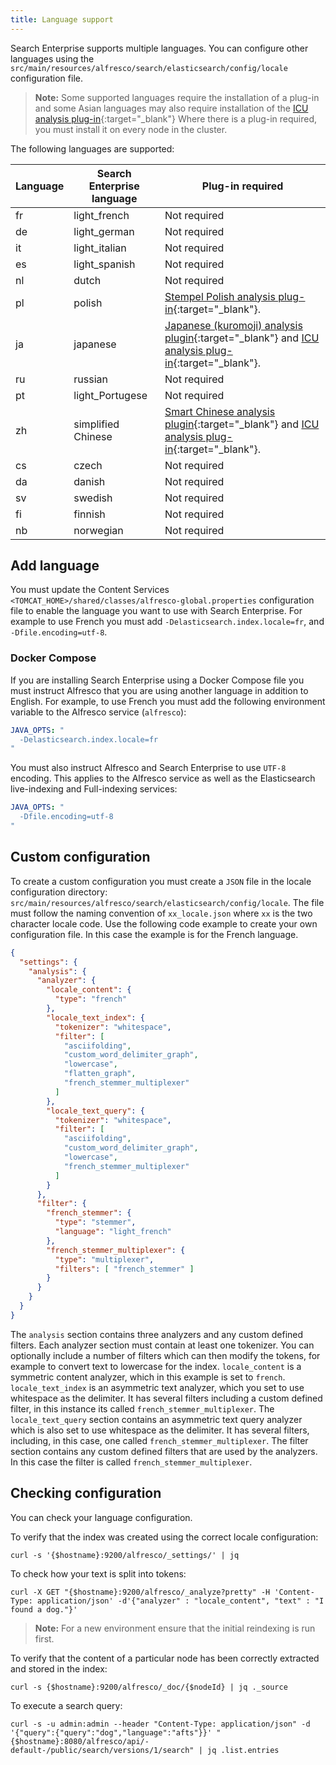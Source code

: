 ```yaml
---
title: Language support
---
```


Search Enterprise supports multiple languages. You can configure other languages using the `src/main/resources/alfresco/search/elasticsearch/config/locale` configuration file.

> **Note:** Some supported languages require the installation of a plug-in and some Asian languages may also require installation of the [ICU analysis plug-in](https://www.elastic.co/guide/en/elasticsearch/plugins/current/analysis-icu.html){:target="_blank"} Where there is a plug-in required, you must install it on every node in the cluster.

The following languages are supported:

| Language | Search Enterprise language | Plug-in required |
| -------- | -------------------------- | ---------------- |
| fr | light_french | Not required |
| de | light_german | Not required |
| it | light_italian | Not required |
| es | light_spanish | Not required |
| nl | dutch | Not required |
| pl | polish | [Stempel Polish analysis plug-in](https://www.elastic.co/guide/en/elasticsearch/plugins/current/analysis-stempel.html){:target="_blank"}. |
| ja | japanese | [Japanese (kuromoji) analysis plugin](https://www.elastic.co/guide/en/elasticsearch/plugins/current/analysis-kuromoji.html){:target="_blank"} and [ICU analysis plug-in](https://www.elastic.co/guide/en/elasticsearch/plugins/current/analysis-icu.html){:target="_blank"}. |
| ru | russian | Not required |
| pt | light_Portugese | Not required |
| zh | simplified Chinese | [Smart Chinese analysis plugin](https://www.elastic.co/guide/en/elasticsearch/plugins/current/analysis-smartcn.html){:target="_blank"} and [ICU analysis plug-in](https://www.elastic.co/guide/en/elasticsearch/plugins/current/analysis-icu.html){:target="_blank"}. |
| cs | czech | Not required |
| da | danish | Not required |
| sv | swedish | Not required |
| fi | finnish | Not required |
| nb | norwegian | Not required |

## Add language

You must update the Content Services `<TOMCAT_HOME>/shared/classes/alfresco-global.properties` configuration file to enable the language you want to use with Search Enterprise. For example to use French you must add `-Delasticsearch.index.locale=fr`, and `-Dfile.encoding=utf-8`.

### Docker Compose

If you are installing Search Enterprise using a Docker Compose file you must instruct Alfresco that you are using another language in addition to English. For example, to use French you must add the following environment variable to the Alfresco service (`alfresco`):

```yml
JAVA_OPTS: "
  -Delasticsearch.index.locale=fr
"
```

You must also instruct Alfresco and Search Enterprise to use `UTF-8` encoding. This applies to the Alfresco service as well as the Elasticsearch live-indexing and Full-indexing services:

```yml
JAVA_OPTS: "
  -Dfile.encoding=utf-8
"
```

## Custom configuration

To create a custom configuration you must create a `JSON` file in the locale configuration directory: `src/main/resources/alfresco/search/elasticsearch/config/locale`. The file must follow the naming convention of `xx_locale.json` where `xx` is the two character locale code. Use the following code example to create your own configuration file. In this case the example is for the French language.

```json
{
  "settings": {
    "analysis": {
      "analyzer": {
        "locale_content": {
          "type": "french"
        },
        "locale_text_index": {
          "tokenizer": "whitespace",
          "filter": [
            "asciifolding",
            "custom_word_delimiter_graph",
            "lowercase",
            "flatten_graph",
            "french_stemmer_multiplexer"
          ]
        },
        "locale_text_query": {
          "tokenizer": "whitespace",
          "filter": [
            "asciifolding",
            "custom_word_delimiter_graph",
            "lowercase",
            "french_stemmer_multiplexer"
          ]
        }
      },
      "filter": {
        "french_stemmer": {
          "type": "stemmer",
          "language": "light_french"
        },
        "french_stemmer_multiplexer": {
          "type": "multiplexer",
          "filters": [ "french_stemmer" ]
        }
      }
    }
  }
}
```

The `analysis` section contains three analyzers and any custom defined filters. Each analyzer section must contain at least one tokenizer. You can optionally include a number of filters which can then modify the tokens, for example to convert text to lowercase for the index. `locale_content` is a symmetric content analyzer, which in this example is set to `french`. `locale_text_index` is an asymmetric text analyzer, which you set to use whitespace as the delimiter. It has several filters including a custom defined filter, in this instance its called `french_stemmer_multiplexer`. The `locale_text_query` section contains an asymmetric text query analyzer which is also set to use whitespace as the delimiter. It has several filters, including, in this case, one called `french_stemmer_multiplexer`. The filter section contains any custom defined filters that are used by the analyzers. In this case the filter is called `french_stemmer_multiplexer`.

## Checking configuration

You can check your language configuration.

To verify that the index was created using the correct locale configuration:

`curl -s '{$hostname}:9200/alfresco/_settings/' | jq `

To check how your text is split into tokens:

`curl -X GET "{$hostname}:9200/alfresco/_analyze?pretty" -H 'Content-Type: application/json' -d'{"analyzer" : "locale_content", "text" : "I found a dog."}'`

> **Note:** For a new environment ensure that the initial reindexing is run first.

To verify that the content of a particular node has been correctly extracted and stored in the index:

`curl -s {$hostname}:9200/alfresco/_doc/{$nodeId} | jq ._source`

To execute  a search query:

`curl -s -u admin:admin --header "Content-Type: application/json" -d '{"query":{"query":"dog","language":"afts"}}' "{$hostname}:8080/alfresco/api/-default-/public/search/versions/1/search" | jq .list.entries`

